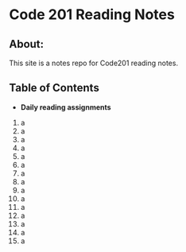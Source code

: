 # Code 201 Reading Notes


## About:
This site is a notes repo for Code201 reading notes.
## Table of Contents
- **Daily reading assignments**
1. a
2. a
3. a
4. a
5. a
6. a
7. a
8. a
9. a 
10. a 
11. a 
12. a 
13. a
14. a
15. a
